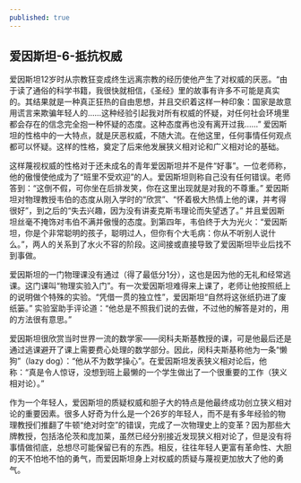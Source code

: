 ```yaml
---
published: true
---
```

## 爱因斯坦-6-抵抗权威

爱因斯坦12岁时从宗教狂变成终生远离宗教的经历使他产生了对权威的厌恶。“由于读了通俗的科学书籍，我很快就相信，《圣经》里的故事有许多不可能是真实的。其结果就是一种真正狂热的自由思想，并且交织着这样一种印象：国家是故意用谎言来欺骗年轻人的……这种经验引起我对所有权威的怀疑，对任何社会环境里都会存在的信念完全抱一种怀疑的态度。这种态度再也没有离开过我……” 爱因斯坦的性格中的一大特点，就是厌恶权威，不随大流。在他这里，任何事情任何观点都可以怀疑。这样的性格，奠定了后来他发展狭义相对论和广义相对论的基础。

这样蔑视权威的性格对于还未成名的青年爱因斯坦并不是件“好事”。一位老师称，他的傲慢使他成为了“班里不受欢迎”的人。爱因斯坦则称自己没有任何错误。老师答到：“这倒不假，可你坐在后排发笑，你在这里出现就是对我的不尊重。” 爱因斯坦对物理教授韦伯的态度从刚入学时的“欣赏”、“怀着极大热情上他的课，并考得很好”，到之后的“失去兴趣，因为没有讲麦克斯韦理论而失望透了。” 并且爱因斯坦丝毫不掩饰对韦伯不满并傲慢的态度。到第四年，韦伯终于大为光火：“爱因斯坦，你是个非常聪明的孩子，聪明过人，但你有个大毛病：你从不听别人说什么。”，两人的关系到了水火不容的阶段。这间接或直接导致了爱因斯坦毕业后找不到事做。

爱因斯坦的一门物理课没有通过（得了最低分1分），这也是因为他的无礼和经常逃课。这门课叫“物理实验入门”。有一次爱因斯坦难得来上课了，老师让他按照纸上的说明做个特殊的实验。“凭借一贯的独立性”，爱因斯坦“自然将这张纸扔进了废纸篓。” 实验室助手评论道：“他总是不照我们说的去做，不过他的解答是对的，用的方法很有意思。”

爱因斯坦很欣赏当时世界一流的数学家——闵科夫斯基教授的课，可是他最后还是通过逃课避开了课上需要费心处理的数学部分。因此，闵科夫斯基称他为一条“懒狗”（lazy dog）：“他从不为数学操心”。在爱因斯坦发表狭义相对论后，他称：“真是令人惊讶，没想到班上最懒的一个学生做出了一个很重要的工作（狭义相对论）。”

作为一个年轻人，爱因斯坦的质疑权威和胆子大的特点是他最终成功创立狭义相对论的重要因素。很多人好奇为什么是一个26岁的年轻人，而不是有多年经验的物理教授们推翻了牛顿“绝对时空”的错误，完成了一次物理史上的变革？因为那些大牌教授，包括洛伦茨和庞加莱，虽然已经分别接近发现狭义相对论了，但是没有将事情做彻底，总想尽可能保留已有的东西。相反，往往年轻人更富有革命性、大胆的天不怕地不怕的勇气，而爱因斯坦身上对权威的质疑与蔑视更加放大了他的勇气。
